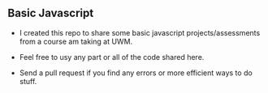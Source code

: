## Basic Javascript

* I created this repo to share some basic javascript projects/assessments from a course am taking at UWM.

* Feel free to usy any part or all of the code shared here.

* Send a pull request if you find any errors or more efficient ways to do stuff. 
